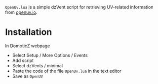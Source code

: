 `OpenUv.lua` is a simple dzVent script for retrieving UV-related information from
[openuv.io](https://openuv.io/).


# Installation

In DomoticZ webpage
* Select Setup / More Options / Events
* Add script
* Select dzVents / minimal
* Paste the code of the file `OpenUv.lua` in the text editor
* Save as `OpenUV`

